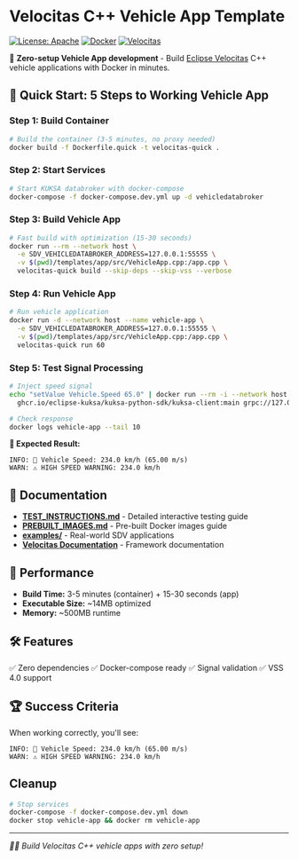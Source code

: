# Velocitas C++ Vehicle App Template

[![License: Apache](https://img.shields.io/badge/License-Apache-yellow.svg)](http://www.apache.org/licenses/LICENSE-2.0)
[![Docker](https://img.shields.io/badge/Docker-Enabled-blue.svg)](https://docker.com)
[![Velocitas](https://img.shields.io/badge/Velocitas-C++-green.svg)](https://github.com/eclipse-velocitas/velocitas-docs)

🚀 **Zero-setup Vehicle App development** - Build [Eclipse Velocitas](https://github.com/eclipse-velocitas/velocitas-docs) C++ vehicle applications with Docker in minutes.

## 🎯 Quick Start: 5 Steps to Working Vehicle App

### **Step 1: Build Container**
```bash
# Build the container (3-5 minutes, no proxy needed)
docker build -f Dockerfile.quick -t velocitas-quick .
```

### **Step 2: Start Services**
```bash
# Start KUKSA databroker with docker-compose
docker-compose -f docker-compose.dev.yml up -d vehicledatabroker
```

### **Step 3: Build Vehicle App**
```bash
# Fast build with optimization (15-30 seconds)
docker run --rm --network host \
  -e SDV_VEHICLEDATABROKER_ADDRESS=127.0.0.1:55555 \
  -v $(pwd)/templates/app/src/VehicleApp.cpp:/app.cpp \
  velocitas-quick build --skip-deps --skip-vss --verbose
```

### **Step 4: Run Vehicle App**
```bash
# Run vehicle application  
docker run -d --network host --name vehicle-app \
  -e SDV_VEHICLEDATABROKER_ADDRESS=127.0.0.1:55555 \
  -v $(pwd)/templates/app/src/VehicleApp.cpp:/app.cpp \
  velocitas-quick run 60
```

### **Step 5: Test Signal Processing**
```bash
# Inject speed signal
echo "setValue Vehicle.Speed 65.0" | docker run --rm -i --network host \
  ghcr.io/eclipse-kuksa/kuksa-python-sdk/kuksa-client:main grpc://127.0.0.1:55555

# Check response
docker logs vehicle-app --tail 10
```

**🎉 Expected Result:**
```
INFO: 🚗 Vehicle Speed: 234.0 km/h (65.00 m/s)
WARN: ⚠️ HIGH SPEED WARNING: 234.0 km/h
```

## 📖 Documentation

- **[TEST_INSTRUCTIONS.md](TEST_INSTRUCTIONS.md)** - Detailed interactive testing guide
- **[PREBUILT_IMAGES.md](PREBUILT_IMAGES.md)** - Pre-built Docker images guide  
- **[examples/](examples/)** - Real-world SDV applications
- **[Velocitas Documentation](https://eclipse-velocitas.github.io/velocitas-docs/)** - Framework documentation

## 🚀 Performance
- **Build Time:** 3-5 minutes (container) + 15-30 seconds (app)
- **Executable Size:** ~14MB optimized
- **Memory:** ~500MB runtime

## 🛠️ Features
✅ Zero dependencies ✅ Docker-compose ready ✅ Signal validation ✅ VSS 4.0 support

## 🏆 Success Criteria
When working correctly, you'll see:
```
INFO: 🚗 Vehicle Speed: 234.0 km/h (65.00 m/s)  
WARN: ⚠️ HIGH SPEED WARNING: 234.0 km/h
```

## Cleanup
```bash
# Stop services
docker-compose -f docker-compose.dev.yml down
docker stop vehicle-app && docker rm vehicle-app
```

---
*🚗💨 Build Velocitas C++ vehicle apps with zero setup!*